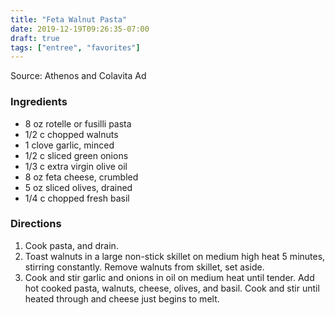 ```yaml
---
title: "Feta Walnut Pasta"
date: 2019-12-19T09:26:35-07:00
draft: true
tags: ["entree", "favorites"]
---
```


Source: Athenos and Colavita Ad

### Ingredients
- 8 oz rotelle or fusilli pasta
- 1/2 c chopped walnuts
- 1 clove garlic, minced
- 1/2 c sliced green onions
- 1/3 c extra virgin olive oil
- 8 oz feta cheese, crumbled
- 5 oz sliced olives, drained
- 1/4 c chopped fresh basil

### Directions
1. Cook pasta, and drain.
1. Toast walnuts in a large non-stick skillet on medium high heat 5 minutes, stirring constantly. Remove walnuts from skillet, set aside.
1. Cook and stir garlic and onions in oil on medium heat until tender. Add hot cooked pasta, walnuts, cheese, olives, and basil. Cook and stir until heated through and cheese just begins to melt.
